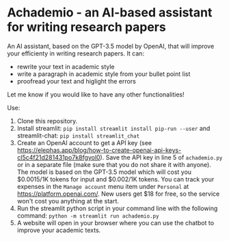 # Achademio - an AI-based assistant for writing research papers

An AI assistant, based on the GPT-3.5 model by OpenAI, that will improve your efficienty in writing research papers. It can:
- rewrite your text in academic style
- write a paragraph in academic style from your bullet point list
- proofread your text and higlight the errors

Let me know if you would like to have any other functionalities!

Use:
1. Clone this repository.
2. Install streamlit: `pip install streamlit install pip-run --user` and streamlit-chat: `pip install streamlit_chat`
3. Create an OpenAI account to get a API key (see https://elephas.app/blog/how-to-create-openai-api-keys-cl5c4f21d281431po7k8fgyol0). Save the API key in line 5 of `achademio.py` or in a separate file (make sure that you do not share it with anyone). The model is based on the GPT-3.5 model which will cost you $0.0015/1K tokens for input and $0.002/1K tokens. You can track your expenses in the `Manage account` menu item under `Personal` at https://platform.openai.com/. New users get $18 for free, so the service won't cost you anything at the start.
4. Run the streamlit python script in your command line with the following command: `python -m streamlit run achademio.py`
5. A website will open in your browser where you can use the chatbot to improve your academic texts.